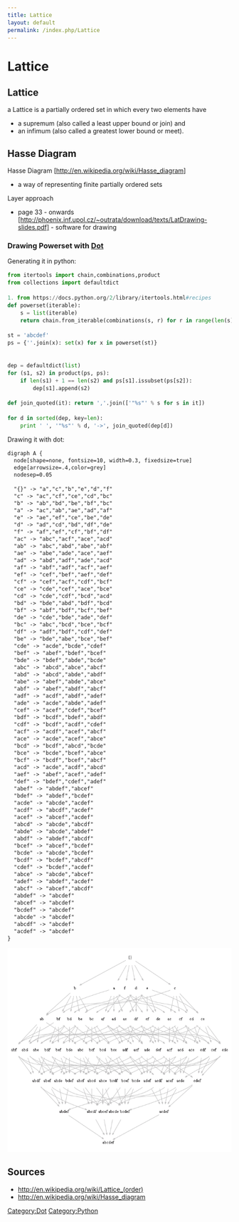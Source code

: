 ```yaml
---
title: Lattice
layout: default
permalink: /index.php/Lattice
---
```


# Lattice

## Lattice
a Lattice is a partially ordered set in which every two elements have 
- a supremum (also called a least upper bound or join) and 
- an infimum (also called a greatest lower bound or meet). 


## Hasse Diagram
Hasse Diagram [http://en.wikipedia.org/wiki/Hasse_diagram]
- a way of representing finite partially ordered sets 


Layer approach
- page 33 - onwards [http://phoenix.inf.upol.cz/~outrata/download/texts/LatDrawing-slides.pdf] - software for drawing 


### Drawing Powerset with [Dot](Dot)
Generating it in python:
```python
from itertools import chain,combinations,product
from collections import defaultdict

1. from https://docs.python.org/2/library/itertools.html#recipes
def powerset(iterable):
    s = list(iterable)
    return chain.from_iterable(combinations(s, r) for r in range(len(s)+1))

st = 'abcdef'
ps = {''.join(x): set(x) for x in powerset(st)}


dep = defaultdict(list)
for (s1, s2) in product(ps, ps):
    if len(s1) + 1 == len(s2) and ps[s1].issubset(ps[s2]):
        dep[s1].append(s2)

def join_quoted(it): return ','.join(['"%s"' % s for s in it])

for d in sorted(dep, key=len):
    print ' ', '"%s"' % d, '->', join_quoted(dep[d])
```


Drawing it with dot:
```text only
digraph A {
  node[shape=none, fontsize=10, width=0.3, fixedsize=true]
  edge[arrowsize=.4,color=grey]
  nodesep=0.05

  "{}" -> "a","c","b","e","d","f"
  "c" -> "ac","cf","ce","cd","bc"
  "b" -> "ab","bd","be","bf","bc"
  "a" -> "ac","ab","ae","ad","af"
  "e" -> "ae","ef","ce","be","de"
  "d" -> "ad","cd","bd","df","de"
  "f" -> "af","ef","cf","bf","df"
  "ac" -> "abc","acf","ace","acd"
  "ab" -> "abc","abd","abe","abf"
  "ae" -> "abe","ade","ace","aef"
  "ad" -> "abd","adf","ade","acd"
  "af" -> "abf","adf","acf","aef"
  "ef" -> "cef","bef","aef","def"
  "cf" -> "cef","acf","cdf","bcf"
  "ce" -> "cde","cef","ace","bce"
  "cd" -> "cde","cdf","bcd","acd"
  "bd" -> "bde","abd","bdf","bcd"
  "bf" -> "abf","bdf","bcf","bef"
  "de" -> "cde","bde","ade","def"
  "bc" -> "abc","bcd","bce","bcf"
  "df" -> "adf","bdf","cdf","def"
  "be" -> "bde","abe","bce","bef"
  "cde" -> "acde","bcde","cdef"
  "bef" -> "abef","bdef","bcef"
  "bde" -> "bdef","abde","bcde"
  "abc" -> "abcd","abce","abcf"
  "abd" -> "abcd","abde","abdf"
  "abe" -> "abef","abde","abce"
  "abf" -> "abef","abdf","abcf"
  "adf" -> "acdf","abdf","adef"
  "ade" -> "acde","abde","adef"
  "cef" -> "acef","cdef","bcef"
  "bdf" -> "bcdf","bdef","abdf"
  "cdf" -> "bcdf","acdf","cdef"
  "acf" -> "acdf","acef","abcf"
  "ace" -> "acde","acef","abce"
  "bcd" -> "bcdf","abcd","bcde"
  "bce" -> "bcde","bcef","abce"
  "bcf" -> "bcdf","bcef","abcf"
  "acd" -> "acde","acdf","abcd"
  "aef" -> "abef","acef","adef"
  "def" -> "bdef","cdef","adef"
  "abef" -> "abdef","abcef"
  "bdef" -> "abdef","bcdef"
  "acde" -> "abcde","acdef"
  "acdf" -> "abcdf","acdef"
  "acef" -> "abcef","acdef"
  "abcd" -> "abcde","abcdf"
  "abde" -> "abcde","abdef"
  "abdf" -> "abdef","abcdf"
  "bcef" -> "abcef","bcdef"
  "bcde" -> "abcde","bcdef"
  "bcdf" -> "bcdef","abcdf"
  "cdef" -> "bcdef","acdef"
  "abce" -> "abcde","abcef"
  "adef" -> "abdef","acdef"
  "abcf" -> "abcef","abcdf"
  "abdef" -> "abcdef"
  "abcef" -> "abcdef"
  "bcdef" -> "abcdef"
  "abcde" -> "abcdef"
  "abcdf" -> "abcdef"
  "acdef" -> "abcdef"
}
```

<img src="https://raw.githubusercontent.com/alexeygrigorev/wiki-figures/master/ufrt/kddm/language-lattice.png" alt="Image">


## Sources
- http://en.wikipedia.org/wiki/Lattice_(order)
- http://en.wikipedia.org/wiki/Hasse_diagram

[Category:Dot](Category_Dot)
[Category:Python](Category_Python)